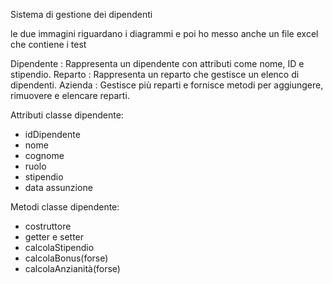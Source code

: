 Sistema di gestione dei dipendenti 

le due immagini riguardano i diagrammi e poi ho messo anche un file excel che contiene i test

Dipendente : Rappresenta un dipendente con attributi come nome, ID e stipendio.
Reparto : Rappresenta un reparto che gestisce un elenco di dipendenti.
Azienda : Gestisce più reparti e fornisce metodi per aggiungere, rimuovere e elencare reparti.

Attributi classe dipendente:
- idDipendente
- nome
- cognome
- ruolo
- stipendio
- data assunzione
  
Metodi classe dipendente:
- costruttore
- getter e setter
- calcolaStipendio
- calcolaBonus(forse)
- calcolaAnzianità(forse)

